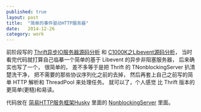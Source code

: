 ```yaml
---
published: true
layout: post
title:  "简单的事件驱动HTTP服务器"
date:   2014-12-26
category: work
---
```


前阶段写的 [Thrift异步IO服务器源码分析] 和 [C1000K之Libevent源码分析]，
当时看完代码就打算自己临摹一个简单的基于 Libevent 的异步非阻塞服务器，
后来确实也写了一个，
很简单的，
差不多等于是把 Thrift 的 TNonblockingServer 
扒清楚洗干净，
把不需要的那些协议序列化之前的去掉，
然后再套上自己之前写的简单 HTTP 解析和 ThreadPool 来处理任务。
就可以了，个人感觉 比 Thrift 版本的更简单(更糙)和易读。

代码放在 [简易HTTP服务框架Husky] 里面的 [NonblockingServer] 里面。


[Thrift异步IO服务器源码分析]:http://yanyiwu.com/work/2014/12/06/thrift-tnonblockingserver-analysis.html
[C1000K之Libevent源码分析]:http://yanyiwu.com/work/2014/12/10/asyncronous-io-libevent.html
[简易HTTP服务框架Husky]:https://github.com/yanyiwu/husky
[NonblockingServer]:https://github.com/yanyiwu/husky/blob/master/include/NonblockingServer.hpp

